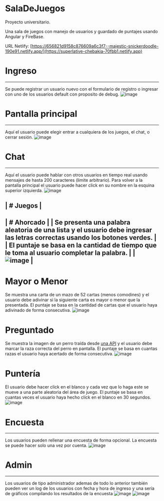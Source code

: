 # SalaDeJuegos
Proyecto universitario.

Una sala de juegos con manejo de usuarios y guardado de puntajes usando Angular y FireBase.

URL Netlify:
[https://656821d9158c876609a6c3f7--majestic-snickerdoodle-190e91.netlify.app/](https://superlative-chebakia-70fbb1.netlify.app)

# Ingreso
------------
Se puede registrar un usuario nuevo con el formulario de registro o ingresar con uno de los usuarios default con proposito de debug.
![image](https://github.com/PerezJoaquinOmar/SalaDeJuegos/assets/45296767/796ab03d-1992-42f3-906b-f45eb23699d1)

# Pantalla principal
------------
Aquí el usuario puede elegir entrar a cualquiera de los juegos, el chat, o cerrar sesión.
![image](https://github.com/PerezJoaquinOmar/SalaDeJuegos/assets/45296767/6f3693ef-3214-439e-b355-89ced04c6bef)

# Chat
------------
Aquí el usuario puede hablar con otros usuarios en tiempo real usando mensajes de hasta 200 caracteres (limite arbitrario).
Para volver a la pantalla principal el usuario puede hacer click en su nombre en la esquina superior izquierda.
![image](https://github.com/PerezJoaquinOmar/SalaDeJuegos/assets/45296767/ca09e779-244b-40d8-928d-988363cf76d1)

| # Juegos |
------------
| # Ahorcado |
| Se presenta una palabra aleatoria de una lista y el usuario debe ingresar las letras correctas usando los botones verdes. |
| El puntaje se basa en la cantidad de tiempo que le toma al usuario completar la palabra. |
| ![image](https://github.com/PerezJoaquinOmar/SalaDeJuegos/assets/45296767/8f854a03-e548-446a-99bc-02f148c1fae2) |
--------------
# Mayor o Menor
Se muestra una carta de un mazo de 52 cartas (menos comodines) y el usuario debe adivinar si la siguiente carta es mayor o menor que la presentada.
El puntaje se basa en la cantidad de cartas que el usuario haya adivinado de forma consecutiva.
![image](https://github.com/PerezJoaquinOmar/SalaDeJuegos/assets/45296767/c183af0c-9f12-401e-96df-798d7f111cef)

# Preguntado
Se muestra la imagen de un perro traída desde [una API](https://dog.ceo/dog-api/) y el usuario debe marcar la raza correcta del perro en pantalla.
El puntaje se basa en cuantas razas el usuario haya acertado de forma consecutiva.
![image](https://github.com/PerezJoaquinOmar/SalaDeJuegos/assets/45296767/ab5a8804-f962-462f-b2c3-1e8e7fd3be43)

# Puntería
El usuario debe hacer click en el blanco y cada vez que lo haga este se mueve a una parte aleatoria del área de juego.
El puntaje se basa en cuantas veces el usuario haya hecho click en el blanco en 30 segundos.
![image](https://github.com/PerezJoaquinOmar/SalaDeJuegos/assets/45296767/dacfbb67-404c-42bc-ae79-28fb39b78754)

# Encuesta
-----
Los usuarios pueden rellenar una encuesta de forma opcional. La encuesta se puede hacer solo una vez por cuenta.
![image](https://github.com/PerezJoaquinOmar/SalaDeJuegos/assets/45296767/b454ca27-08c3-4913-ba84-36de49653f78)

# Admin
-----
Los usuarios de tipo administrador ademas de todo lo anterior también pueden ver un log de los usuarios con fecha y hora de ingreso y una sería de gráficos compilando los resultados de la encuesta
![image](https://github.com/PerezJoaquinOmar/SalaDeJuegos/assets/45296767/f20ddf66-a80b-45ce-89dd-9264648af29e)
![image](https://github.com/PerezJoaquinOmar/SalaDeJuegos/assets/45296767/bbc0724f-e5aa-42c4-ae3a-ccaf0505d7a3)


